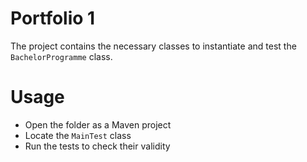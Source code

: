 # Portfolio 1
The project contains the necessary classes to instantiate and test the `BachelorProgramme` class.

# Usage
- Open the folder as a Maven project
- Locate the `MainTest` class
- Run the tests to check their validity